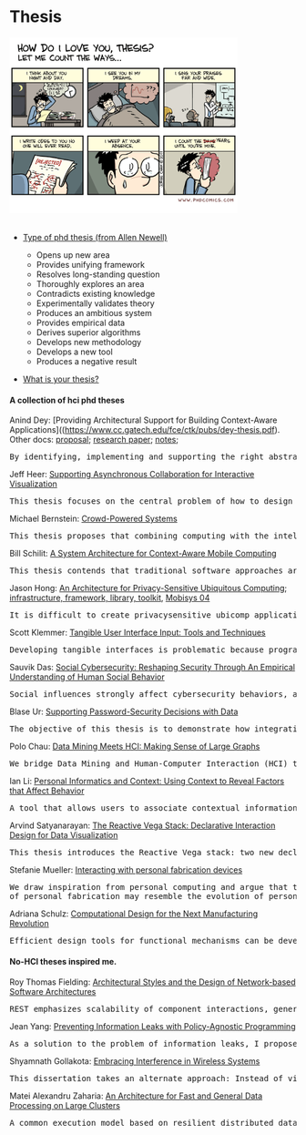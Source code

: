 Thesis
=========================

<!-- <code>"No one reads a Ph.D. thesis. "<br/>
"No. I did."
</code> -->


<img src="photos/diagrams/phd-comics-thesis.gif" width="400px">
<br/>
<br/>


- [Type of phd thesis (from Allen Newell)](https://www.eecs.harvard.edu/htk/phdadvice/#3)
    - Opens up new area
    - Provides unifying framework
    - Resolves long-standing question
    - Thoroughly explores an area
    - Contradicts existing knowledge
    - Experimentally validates theory
    - Produces an ambitious system
    - Provides empirical data
    - Derives superior algorithms
    - Develops new methodology
    - Develops a new tool
    - Produces a negative result

- [What is your thesis?](http://web.cs.ucla.edu/~palsberg/shivers.html)


#### A collection of hci phd theses

Anind Dey: [Providing Architectural Support for Building Context-Aware Applications]((https://www.cc.gatech.edu/fce/ctk/pubs/dey-thesis.pdf).
Other docs: [proposal](https://pdfs.semanticscholar.org/50c3/a22313d0eb9398afd2730cc6b5f8c2aaa8ad.pdf); [research paper](ftp://ftp.cc.gatech.edu/pub/gvu/tr/1999/99-23.pdf); [notes](http://haojian.github.io/notes/notes-dey-thesis.pdf);
<pre>
By identifying, implementing and supporting the right abstractions and services for handling context, we can construct a framework that makes it easier to design, build and evolve context-aware applications.
</pre>

Jeff Heer: [Supporting Asynchronous Collaboration for Interactive Visualization](https://homes.cs.washington.edu/~jheer/files/jheer-thesis.pdf) 
<pre>This thesis focuses on the central problem of how to design visualization systems that support and catalyze social sensemaking by analysts and decision-makers collaborating asynchronously. </pre>

Michael Bernstein: [Crowd-Powered Systems](https://hci.stanford.edu/publications/2012/CrowdPoweredSystems/phd-thesis-msbernst.pdf)
<pre>
This thesis proposes that combining computing with the intelligence of crowds — large groups of people connecting and coordinating online — allows the creation of hybrid human-computer systems that overcome the limits of the user-system tradeoff.
</pre>

Bill Schilit: [A System Architecture for Context-Aware Mobile Computing](https://sites.google.com/site/schilit/schilit-thesis.pdf?attredirects=0)
<pre>This thesis contends that traditional software approaches are ill-suited for building mobile distributed computing software. System dynamics result in software that must be manually reconfigured when features change, and software that is constantly mis-tuned for the current computing environment. This thesis proposes an architecture for notifying applications of the changing computing environment that is simple, fault tolerant, efficient, scalable, and feasible to implement across a range of computing platforms.</pre>


Jason Hong: [An Architecture for Privacy-Sensitive Ubiquitous Computing](http://www.cs.cmu.edu/~jasonh/publications/jihdiss.pdf); [infrastructure, framework, library, toolkit](http://citeseerx.ist.psu.edu/viewdoc/download?doi=10.1.1.469.6574&rep=rep1&type=pdf), [Mobisys 04](https://dl.acm.org/doi/pdf/10.1145/990064.990087)
<pre>
It is difficult to create privacysensitive ubicomp applications for three reasons: (1) it is hard to analyze privacy needs; (2) it is hard to design effective user interfaces for privacy; (3) it is hard to implement privacy-sensitive systems.
</pre>

Scott Klemmer: [Tangible User Interface Input: Tools and Techniques](https://hci.stanford.edu/publications/2004/klemmer-dissertation/KlemmerDissertation.pdf) 
<pre>
Developing tangible interfaces is problematic because programmers are responsible for acquiring and abstracting physical input.  The Papier-Mâché toolkit introduces a novel software architecture that (1) lowers the threshold for developing applications by identifying high-level abstractions of input technologies; (2) supports switching input technologies with minimal code changes; (3) makes debugging easier through monitoring facilities that include Wizard of Oz control. 
</pre>

Sauvik Das: [Social Cybersecurity: Reshaping Security Through An Empirical Understanding of Human Social Behavior](http://reports-archive.adm.cs.cmu.edu/anon/hcii/CMU-HCII-17-100.pdf)
<pre>Social influences strongly affect cybersecurity behaviors, and it is possible to encourage better cybersecurity behaviors by designing security systems that are more social.
</pre>


Blase Ur: [Supporting Password-Security Decisions with Data](https://www.blaseur.com/phdthesis.pdf)
<pre>
The objective of this thesis is to demonstrate how integrating data-driven insights about how users create and how attackers guess passwords into a tool that presents real-time feedback can equip users to make better passwords.
</pre>


Polo Chau: [Data Mining Meets HCI: Making Sense of Large Graphs](https://poloclub.github.io/polochau/papers/polo-chau-thesis.pdf)
<pre>
We bridge Data Mining and Human-Computer Interaction (HCI) to synthesize new methods and systems that help people understand and interact with massive graphs with billions of nodes and edges, in three inter-related thrusts: (1) Attention Routing, (2) Mixed-Initiative Sense making, and (3) Scaling Up.
</pre>

Ian Li: [Personal Informatics and Context: Using Context to Reveal Factors that Affect Behavior](http://reports-archive.adm.cs.cmu.edu/anon/hcii/CMU-HCII-11-106.pdf)
<pre>
A tool that allows users to associate contextual information with behavioral information can better reveal factors within one's life that affect behavior, compared to existing systems that only show behavioral information.
</pre>


Arvind Satyanarayan: [The Reactive Vega Stack: Declarative Interaction Design for Data Visualization](https://arvindsatya.com/files/thesis-augmented.pdf)
<pre>
This thesis introduces the Reactive Vega stack: two new declarative languages for interactive visualization that decouple specification (the what) from execution (the how).
</pre>


Stefanie Mueller: [Interacting with personal fabrication devices](https://publishup.uni-potsdam.de/opus4-ubp/frontdoor/deliver/index/docId/10090/file/mueller_diss.pdf)
<pre>
We draw inspiration from personal computing and argue that the evolution
of personal fabrication may resemble the evolution of personal computing.
</pre>

Adriana Schulz: [Computational Design for the Next Manufacturing Revolution](https://homes.cs.washington.edu/~adriana/website/aschulz_thesis.pdf)
<pre>
Efficient design tools for functional mechanisms can be developed by constraining design spaces using data-driven methods and then defining efficient performance-driven search algorithms on these reduced spaces.
</pre>


#### No-HCI theses inspired me.

Roy Thomas Fielding: [Architectural Styles and the Design of Network-based Software Architectures](https://www.ics.uci.edu/~fielding/pubs/dissertation/top.htm)
<pre>
REST emphasizes scalability of component interactions, generality of interfaces, independent deployment of components, and intermediary components to reduce interaction latency, enforce security, and encapsulate legacy systems.
</pre>


Jean Yang: [Preventing Information Leaks with Policy-Agnostic Programming](http://www.cs.cmu.edu/~jyang2/papers/jeanyang_phd_thesis.pdf)
<pre>
As a solution to the problem of information leaks, I propose a policy-agnostic programming paradigm that enforces security and privacy policies by construction.
</pre>



Shyamnath Gollakota: [Embracing Interference in Wireless Systems](https://dspace.mit.edu/handle/1721.1/79213)
<pre>
This dissertation takes an alternate approach: Instead of viewing interference as an inherently counterproductive phenomenon that should to be avoided, we design practical systems that transform interference into a harmless, and even a beneficial phenomenon.
</pre>

Matei Alexandru Zaharia: [An Architecture for Fast and General Data Processing on Large Clusters](https://www2.eecs.berkeley.edu/Pubs/TechRpts/2014/EECS-2014-12.pdf)

<pre>
A common execution model based on resilient distributed datasets can efficiently support diverse distributed computations.
</pre>

<!-- 11. Gierad Laput: http://www.gierad.com/thesis-draft.pdf
12. Chris Harrison: 
    1. 
13. Jon Froehlich: 
14. Bjorn Hartmann:  -->